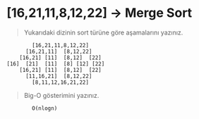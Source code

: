# [16,21,11,8,12,22] -> Merge Sort
> Yukarıdaki dizinin sort türüne göre aşamalarını yazınız.

            [16,21,11,8,12,22]
          [16,21,11]  [8,12,22]
        [16,21] [11]  [8,12]  [22]
    [16]  [21]  [11]  [8] [12] [22]
        [16,21] [11]  [8,12]  [22]
          [11,16,21]  [8,12,22]
            [8,11,12,16,21,22]

> Big-O gösterimini yazınız.

            O(nlogn)
